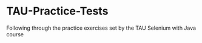 # TAU-Practice-Tests
Following through the practice exercises set by the TAU Selenium with Java course
